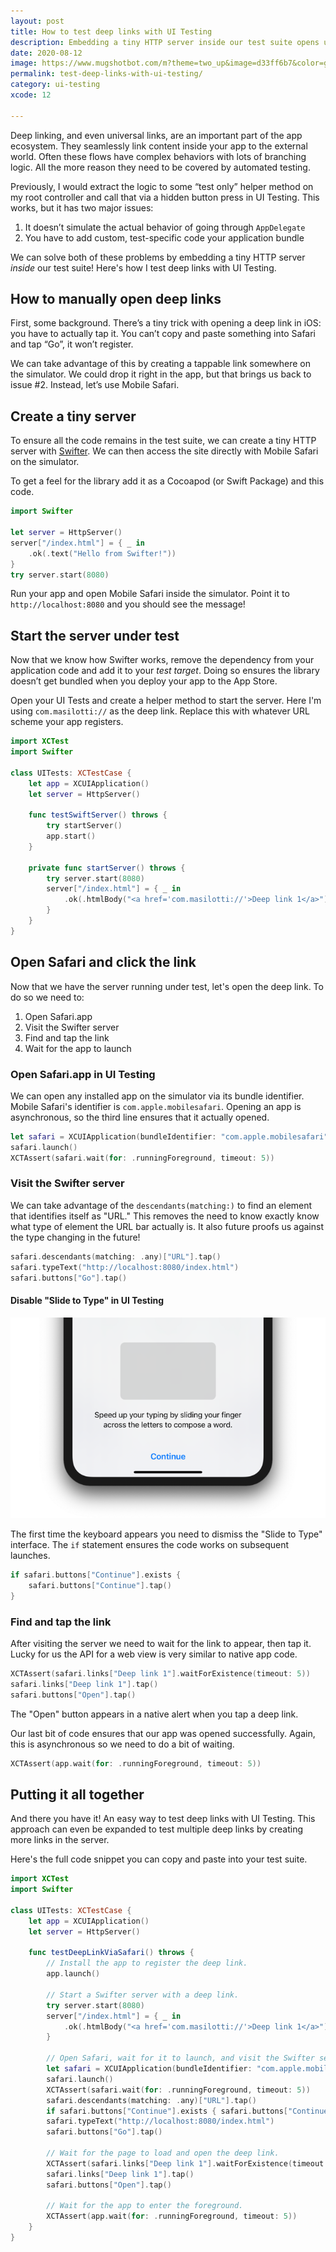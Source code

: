 ```yaml
---
layout: post
title: How to test deep links with UI Testing
description: Embedding a tiny HTTP server inside our test suite opens up a world of opportunity.
date: 2020-08-12
image: https://www.mugshotbot.com/m?theme=two_up&image=d33ff6b7&color=green&url=https://masilotti.com/test-deep-links-with-ui-testing/
permalink: test-deep-links-with-ui-testing/
category: ui-testing
xcode: 12

---
```


Deep linking, and even universal links, are an important part of the app ecosystem. They seamlessly link content inside your app to the external world. Often these flows have complex behaviors with lots of branching logic. All the more reason they need to be covered by automated testing.

Previously, I would extract the logic to some “test only” helper method on my root controller and call that via a hidden button press in UI Testing. This works, but it has two major issues:

1. It doesn’t simulate the actual behavior of going through `AppDelegate`
2. You have to add custom, test-specific code your application bundle

We can solve both of these problems by embedding a tiny HTTP server *inside* our test suite! Here's how I test deep links with UI Testing.

## How to manually open deep links
First, some background.  There’s a tiny trick with opening a deep link in iOS: you have to actually tap it. You can’t copy and paste something into Safari and tap “Go”, it won’t register.

We can take advantage of this by creating a tappable link somewhere on the simulator. We could drop it right in the app, but that brings us back to issue #2. Instead, let’s use Mobile Safari.

## Create a tiny server
To ensure all the code remains in the test suite, we can create a tiny HTTP server with [Swifter](https://github.com/httpswift/swifter). We can then access the site directly with Mobile Safari on the simulator.

To get a feel for the library add it as a Cocoapod (or Swift Package) and this code.

```swift
import Swifter

let server = HttpServer()
server["/index.html"] = { _ in
    .ok(.text("Hello from Swifter!"))
}
try server.start(8080)
```

Run your app and open Mobile Safari inside the simulator. Point it to `http://localhost:8080` and you should see the message!

## Start the server under test

Now that we know how Swifter works, remove the dependency from your application code and add it to your *test target*. Doing so ensures the library doesn’t get bundled when you deploy your app to the App Store.

Open your UI Tests and create a helper method to start the server. Here I'm using `com.masilotti://` as the deep link. Replace this with whatever URL scheme your app registers.

```swift
import XCTest
import Swifter

class UITests: XCTestCase {
    let app = XCUIApplication()
    let server = HttpServer()

    func testSwiftServer() throws {
        try startServer()
        app.start()
    }

    private func startServer() throws {
        try server.start(8080)
        server["/index.html"] = { _ in
            .ok(.htmlBody("<a href='com.masilotti://'>Deep link 1</a>"))
        }
    }
}
```

## Open Safari and click the link

Now that we have the server running under test, let's open the deep link. To do so we need to:

1. Open Safari.app
1. Visit the Swifter server
1. Find and tap the link
1. Wait for the app to launch

### Open Safari.app in UI Testing

We can open any installed app on the simulator via its bundle identifier. Mobile Safari's identifier is `com.apple.mobilesafari`. Opening an app is asynchronous, so the third line ensures that it actually opened.

```swift
let safari = XCUIApplication(bundleIdentifier: "com.apple.mobilesafari")
safari.launch()
XCTAssert(safari.wait(for: .runningForeground, timeout: 5))
```

### Visit the Swifter server

We can take advantage of the `descendants(matching:)` to find an element that identifies itself as "URL." This removes the need to know exactly know what type of element the URL bar actually is. It also future proofs us against the type changing in the future!

```swift
safari.descendants(matching: .any)["URL"].tap()
safari.typeText("http://localhost:8080/index.html")
safari.buttons["Go"].tap()
```

#### Disable "Slide to Type" in UI Testing

![Slide to Type keyboard](/images/slide-to-type.png)

The first time the keyboard appears you need to dismiss the "Slide to Type" interface. The `if` statement ensures the code works on subsequent launches.

```swift
if safari.buttons["Continue"].exists { 
    safari.buttons["Continue"].tap()
}
```

### Find and tap the link

After visiting the server we need to wait for the link to appear, then tap it. Lucky for us the API for a web view is very similar to native app code.

```swift
XCTAssert(safari.links["Deep link 1"].waitForExistence(timeout: 5))
safari.links["Deep link 1"].tap()
safari.buttons["Open"].tap()
```

The "Open" button appears in a native alert when you tap a deep link.

Our last bit of code ensures that our app was opened successfully. Again, this is asynchronous so we need to do a bit of waiting.

```swift
XCTAssert(app.wait(for: .runningForeground, timeout: 5))
```

## Putting it all together

And there you have it! An easy way to test deep links with UI Testing. This approach can even be expanded to test multiple deep links by creating more links in the server.

Here's the full code snippet you can copy and paste into your test suite.


```swift
import XCTest
import Swifter

class UITests: XCTestCase {
    let app = XCUIApplication()
    let server = HttpServer()

    func testDeepLinkViaSafari() throws {
        // Install the app to register the deep link.
        app.launch()

        // Start a Swifter server with a deep link.
        try server.start(8080)
        server["/index.html"] = { _ in
            .ok(.htmlBody("<a href='com.masilotti://'>Deep link 1</a>"))
        }

        // Open Safari, wait for it to launch, and visit the Swifter server.
        let safari = XCUIApplication(bundleIdentifier: "com.apple.mobilesafari")
        safari.launch()
        XCTAssert(safari.wait(for: .runningForeground, timeout: 5))
        safari.descendants(matching: .any)["URL"].tap()
        if safari.buttons["Continue"].exists { safari.buttons["Continue"].tap() }
        safari.typeText("http://localhost:8080/index.html")
        safari.buttons["Go"].tap()

        // Wait for the page to load and open the deep link.
        XCTAssert(safari.links["Deep link 1"].waitForExistence(timeout: 5))
        safari.links["Deep link 1"].tap()
        safari.buttons["Open"].tap()

        // Wait for the app to enter the foreground.
        XCTAssert(app.wait(for: .runningForeground, timeout: 5))
    }
}
```
